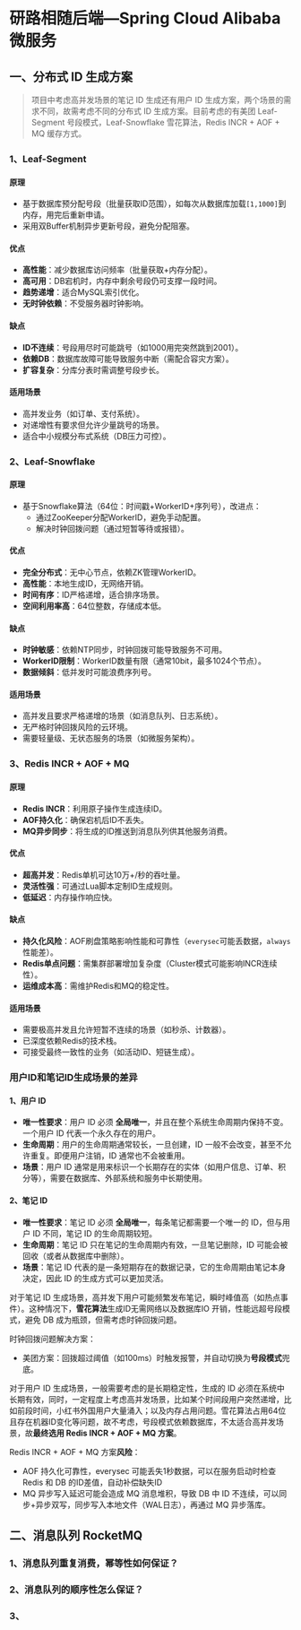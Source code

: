 # 研路相随后端—Spring Cloud Alibaba 微服务

## 一、分布式 ID 生成方案

> 项目中考虑高并发场景的笔记 ID 生成还有用户 ID 生成方案，两个场景的需求不同，故需考虑不同的分布式 ID 生成方案。目前考虑的有美团 Leaf-Segment 号段模式，Leaf-Snowflake 雪花算法，Redis INCR + AOF + MQ 缓存方式。

### 1、Leaf-Segment

#### **原理**

- 基于数据库预分配号段（批量获取ID范围），如每次从数据库加载`[1,1000]`到内存，用完后重新申请。
- 采用双Buffer机制异步更新号段，避免分配阻塞。

#### **优点**

- **高性能**：减少数据库访问频率（批量获取+内存分配）。
- **高可用**：DB宕机时，内存中剩余号段仍可支撑一段时间。
- **趋势递增**：适合MySQL索引优化。
- **无时钟依赖**：不受服务器时钟影响。

#### **缺点**

- **ID不连续**：号段用尽时可能跳号（如1000用完突然跳到2001）。
- **依赖DB**：数据库故障可能导致服务中断（需配合容灾方案）。
- **扩容复杂**：分库分表时需调整号段步长。

#### **适用场景**

- 高并发业务（如订单、支付系统）。
- 对递增性有要求但允许少量跳号的场景。
- 适合中小规模分布式系统（DB压力可控）。

### 2、Leaf-Snowflake

#### **原理**

- 基于Snowflake算法（64位：时间戳+WorkerID+序列号），改进点：
    - 通过ZooKeeper分配WorkerID，避免手动配置。
    - 解决时钟回拨问题（通过短暂等待或报错）。

#### **优点**

- **完全分布式**：无中心节点，依赖ZK管理WorkerID。
- **高性能**：本地生成ID，无网络开销。
- **时间有序**：ID严格递增，适合排序场景。
- **空间利用率高**：64位整数，存储成本低。

#### **缺点**

- **时钟敏感**：依赖NTP同步，时钟回拨可能导致服务不可用。
- **WorkerID限制**：WorkerID数量有限（通常10bit，最多1024个节点）。
- **数据倾斜**：低并发时可能浪费序列号。

#### **适用场景**

- 高并发且要求严格递增的场景（如消息队列、日志系统）。
- 无严格时钟回拨风险的云环境。
- 需要轻量级、无状态服务的场景（如微服务架构）。

### 3、Redis INCR + AOF + MQ

#### **原理**

- **Redis INCR**：利用原子操作生成连续ID。
- **AOF持久化**：确保宕机后ID不丢失。
- **MQ异步同步**：将生成的ID推送到消息队列供其他服务消费。

#### **优点**

- **超高并发**：Redis单机可达10万+/秒的吞吐量。
- **灵活性强**：可通过Lua脚本定制ID生成规则。
- **低延迟**：内存操作响应快。

#### **缺点**

- **持久化风险**：AOF刷盘策略影响性能和可靠性（`everysec`可能丢数据，`always`性能差）。
- **Redis单点问题**：需集群部署增加复杂度（Cluster模式可能影响INCR连续性）。
- **运维成本高**：需维护Redis和MQ的稳定性。

#### **适用场景**

- 需要极高并发且允许短暂不连续的场景（如秒杀、计数器）。
- 已深度依赖Redis的技术栈。
- 可接受最终一致性的业务（如活动ID、短链生成）。

### 用户ID和笔记ID生成场景的差异

#### 1、**用户 ID**

- **唯一性要求**：用户 ID 必须 **全局唯一**，并且在整个系统生命周期内保持不变。一个用户 ID 代表一个永久存在的用户。
- **生命周期**：用户的生命周期通常较长，一旦创建，ID 一般不会改变，甚至不允许重复。即便用户注销，ID 通常也不会被重用。
- **场景**：用户 ID 通常是用来标识一个长期存在的实体（如用户信息、订单、积分等），需要在数据库、外部系统和服务中长期使用。

#### 2、**笔记 ID**

- **唯一性要求**：笔记 ID 必须 **全局唯一**，每条笔记都需要一个唯一的 ID，但与用户 ID 不同，笔记 ID 的生命周期较短。
- **生命周期**：笔记 ID 只在笔记的生命周期内有效，一旦笔记删除，ID 可能会被回收（或者从数据库中删除）。
- **场景**：笔记 ID 代表的是一条短期存在的数据记录，它的生命周期由笔记本身决定，因此 ID 的生成方式可以更加灵活。

对于笔记 ID 生成场景，高并发下用户可能频繁发布笔记，瞬时峰值高（如热点事件）。这种情况下，**雪花算法**生成ID无需网络以及数据库IO 开销，性能远超号段模式，避免 DB 成为瓶颈，但需考虑时钟回拨问题。

时钟回拨问题解决方案：

- 美团方案：回拨超过阈值（如100ms）时触发报警，并自动切换为**号段模式**兜底。

对于用户 ID 生成场景，一般需要考虑的是长期稳定性，生成的 ID 必须在系统中长期有效，同时，一定程度上考虑高并发场景，比如某个时间段用户突然递增，比如前段时间，小红书外国用户大量涌入；以及内存占用问题。雪花算法占用64位且存在机器ID变化等问题，故不考虑，号段模式依赖数据库，不太适合高并发场景，故**最终选用 Redis INCR + AOF + MQ 方案**。

Redis INCR + AOF + MQ 方案**风险**：

- AOF 持久化可靠性，everysec 可能丢失1秒数据，可以在服务启动时检查 Redis 和 DB 的ID差值，自动补偿缺失ID
- MQ 异步写入延迟可能会造成 MQ 消息堆积，导致 DB 中 ID 不连续，可以同步+异步双写，同步写入本地文件（WAL日志），再通过 MQ 异步落库。

## 二、消息队列 RocketMQ

### 1、消息队列重复消费，幂等性如何保证？

>

### 2、消息队列的顺序性怎么保证？

>

### 3、